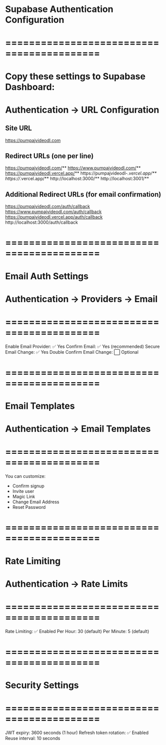 # Supabase Authentication Configuration
# ==========================================
# Copy these settings to Supabase Dashboard:
# Authentication → URL Configuration

## Site URL
https://pumpajvideodl.com

## Redirect URLs (one per line)
https://pumpajvideodl.com/**
https://www.pumpajvideodl.com/**
https://pumpajvideodl.vercel.app/**
https://pumpajvideodl-*.vercel.app/**
https://*.vercel.app/**
http://localhost:3000/**
http://localhost:3001/**

## Additional Redirect URLs (for email confirmation)
https://pumpajvideodl.com/auth/callback
https://www.pumpajvideodl.com/auth/callback
https://pumpajvideodl.vercel.app/auth/callback
http://localhost:3000/auth/callback

# ==========================================
# Email Auth Settings
# Authentication → Providers → Email
# ==========================================

Enable Email Provider: ✅ Yes
Confirm Email: ✅ Yes (recommended)
Secure Email Change: ✅ Yes
Double Confirm Email Change: ⬜ Optional

# ==========================================
# Email Templates
# Authentication → Email Templates
# ==========================================

You can customize:
- Confirm signup
- Invite user
- Magic Link
- Change Email Address
- Reset Password

# ==========================================
# Rate Limiting
# Authentication → Rate Limits
# ==========================================

Rate Limiting: ✅ Enabled
Per Hour: 30 (default)
Per Minute: 5 (default)

# ==========================================
# Security Settings
# ==========================================

JWT expiry: 3600 seconds (1 hour)
Refresh token rotation: ✅ Enabled
Reuse interval: 10 seconds
